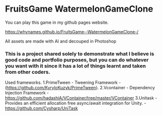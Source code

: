 # FruitsGame WatermelonGameClone


You can play this game in my github pages website.

https://whynames.github.io/FruitsGame--WatermelonGameClone-/

 All assets are made with AI and decouped in Photoshop

### This is a project shared solely to demonstrate what I believe is good code and portfolio purposes, but you can do whatever you want with it since it has a lot of things learnt and taken from other coders. 

Used frameworks.
1.PrimeTween - Tweening Framework - (https://github.com/KyryloKuzyk/PrimeTween).
2.Vcontainer - Dependency Injection Framework - https://github.com/hadashiA/VContainer/tree/master/VContainer
3.Unitask - Provides an efficient allocation free async/await integration for Unity. -  https://github.com/Cysharp/UniTask
